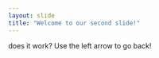```yaml
---
layout: slide
title: "Welcome to our second slide!"
---
```

does it work?
Use the left arrow to go back!
